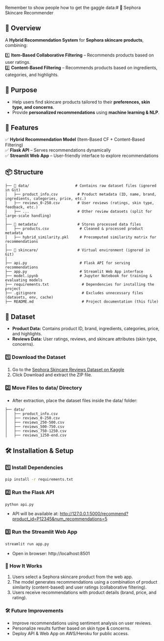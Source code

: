 Remember to show people how to get the gaggle data:# 🧴 Sephora Skincare Recommender

## 📌 Overview
A **Hybrid Recommendation System** for **Sephora skincare products**, combining:

1️⃣ **Item-Based Collaborative Filtering** – Recommends products based on user ratings.  
2️⃣ **Content-Based Filtering** – Recommends products based on ingredients, categories, and highlights.  

## 🎯 Purpose
- Help users find skincare products tailored to their **preferences, skin type, and concerns**.
- Provide **personalized recommendations** using **machine learning & NLP**.

## 🚀 Features
✅ **Hybrid Recommendation Model** (Item-Based CF + Content-Based Filtering)  
✅ **Flask API** – Serves recommendations dynamically  
✅ **Streamlit Web App** – User-friendly interface to explore recommendations  

## 📦 Structure
```
├── 📂 data/                     # Contains raw dataset files (ignored in Git)
│   ├── product_info.csv         # Product metadata (ID, name, brand, ingredients, categories, price, etc.)
│   ├── reviews_0-250.csv        # User reviews (ratings, skin type, feedback, etc.)
│   ├── ...                      # Other review datasets (split for large-scale handling)
│
├── 📂 metadata/                  # Stores processed data files
│   ├── products.csv              # Cleaned & processed product metadata
│   ├── hybrid_similarity.pkl     # Precomputed similarity matrix for recommendations
│
├── 📂 skincare/                  # Virtual environment (ignored in Git)
│
├── api.py                        # Flask API for serving recommendations
├── app.py                        # Streamlit Web App interface
├── model.ipynb                   # Jupyter Notebook for training & evaluating models
├── requirements.txt               # Dependencies for installing the project
├── .gitignore                     # Excludes unnecessary files (datasets, env, cache)
├── README.md                      # Project documentation (this file)
```

## 📂 Dataset
- **Product Data:** Contains product ID, brand, ingredients, categories, price, and highlights.  
- **Reviews Data:** User ratings, reviews, and skincare attributes (skin type, concerns).
### **1️⃣ Download the Dataset**
1.	Go to the [Sephora Skincare Reviews Dataset on Kaggle](https://www.kaggle.com/datasets/nadyinky/sephora-products-and-skincare-reviews/data)
2.	Click Download and extract the ZIP file.

### **2️⃣ Move Files to data/ Directory**
- After extraction, place the dataset files inside the data/ folder:
```
├── data/
│   ├── product_info.csv
│   ├── reviews_0-250.csv
│   ├── reviews_250-500.csv
│   ├── reviews_500-750.csv
│   ├── reviews_750-1250.csv
│   ├── reviews_1250-end.csv
```

## 🛠️ Installation & Setup
### **1️⃣ Install Dependencies**
```bash
pip install -r requirements.txt
```

### **2️⃣ Run the Flask API**
```bash
python api.py
```
- API will be available at: http://127.0.0.1:5000/recommend?product_id=P12345&num_recommendations=5

 ### **3️⃣ Run the Streamlit Web App** 
```bash
streamlit run app.py
```
- Open in browser: http://localhost:8501
  
 ### **📌 How It Works** 
1.	Users select a Sephora skincare product from the web app.
2.	The model generates recommendations using a combination of product similarity (content-based) and user ratings (collaborative filtering).
3.	Users receive recommendations with product details (brand, price, and rating).

### **🛠️ Future Improvements** 
- Improve recommendations using sentiment analysis on user reviews.
- Personalize results further based on skin type & concerns.
- Deploy API & Web App on AWS/Heroku for public access.










 








